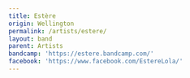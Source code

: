 ```yaml
---
title: Estère
origin: Wellington
permalink: /artists/estere/
layout: band
parent: Artists
bandcamp: 'https://estere.bandcamp.com/'
facebook: 'https://www.facebook.com/EstereLola/'
---
```

